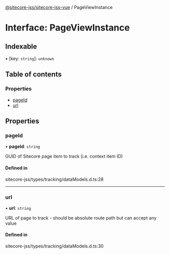 [@sitecore-jss/sitecore-jss-vue](../README.md) / PageViewInstance

# Interface: PageViewInstance

## Indexable

▪ [key: `string`]: `unknown`

## Table of contents

### Properties

- [pageId](PageViewInstance.md#pageid)
- [url](PageViewInstance.md#url)

## Properties

### pageId

• **pageId**: `string`

GUID of Sitecore page item to track (i.e. context item ID)

#### Defined in

sitecore-jss/types/tracking/dataModels.d.ts:28

___

### url

• **url**: `string`

URL of page to track - should be absolute route path but can accept any value

#### Defined in

sitecore-jss/types/tracking/dataModels.d.ts:30
